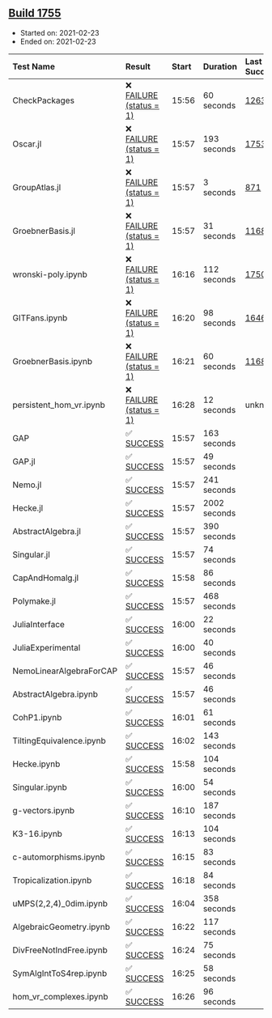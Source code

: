 ## [Build 1755](https://oscarci.mathematik.uni-kl.de/job/oscar-stable/1755/)

* Started on: 2021-02-23
* Ended on: 2021-02-23

| Test Name    | Result | Start | Duration | Last Success | First Failure |
|:-------------|:-------|:------|:---------|:-------------|:--------------|
| CheckPackages | ❌ [FAILURE (status = 1)](https://oscarci.mathematik.uni-kl.de/job/oscar-stable/1755/artifact/logs/build-1755/CheckPackages.log) | 15:56 | 60 seconds | [1263](https://oscarci.mathematik.uni-kl.de/job/oscar-stable/1263/) | [1264](https://oscarci.mathematik.uni-kl.de/job/oscar-stable/1264/) |
| Oscar.jl | ❌ [FAILURE (status = 1)](https://oscarci.mathematik.uni-kl.de/job/oscar-stable/1755/artifact/logs/build-1755/Oscar.jl.log) | 15:57 | 193 seconds | [1753](https://oscarci.mathematik.uni-kl.de/job/oscar-stable/1753/) | [1754](https://oscarci.mathematik.uni-kl.de/job/oscar-stable/1754/) |
| GroupAtlas.jl | ❌ [FAILURE (status = 1)](https://oscarci.mathematik.uni-kl.de/job/oscar-stable/1755/artifact/logs/build-1755/GroupAtlas.jl.log) | 15:57 | 3 seconds | [871](https://oscarci.mathematik.uni-kl.de/job/oscar-stable/871/) | [872](https://oscarci.mathematik.uni-kl.de/job/oscar-stable/872/) |
| GroebnerBasis.jl | ❌ [FAILURE (status = 1)](https://oscarci.mathematik.uni-kl.de/job/oscar-stable/1755/artifact/logs/build-1755/GroebnerBasis.jl.log) | 15:57 | 31 seconds | [1168](https://oscarci.mathematik.uni-kl.de/job/oscar-stable/1168/) | [1169](https://oscarci.mathematik.uni-kl.de/job/oscar-stable/1169/) |
| wronski-poly.ipynb | ❌ [FAILURE (status = 1)](https://oscarci.mathematik.uni-kl.de/job/oscar-stable/1755/artifact/logs/build-1755/wronski-poly.ipynb.log) | 16:16 | 112 seconds | [1750](https://oscarci.mathematik.uni-kl.de/job/oscar-stable/1750/) | [1751](https://oscarci.mathematik.uni-kl.de/job/oscar-stable/1751/) |
| GITFans.ipynb | ❌ [FAILURE (status = 1)](https://oscarci.mathematik.uni-kl.de/job/oscar-stable/1755/artifact/logs/build-1755/GITFans.ipynb.log) | 16:20 | 98 seconds | [1646](https://oscarci.mathematik.uni-kl.de/job/oscar-stable/1646/) | [1647](https://oscarci.mathematik.uni-kl.de/job/oscar-stable/1647/) |
| GroebnerBasis.ipynb | ❌ [FAILURE (status = 1)](https://oscarci.mathematik.uni-kl.de/job/oscar-stable/1755/artifact/logs/build-1755/GroebnerBasis.ipynb.log) | 16:21 | 60 seconds | [1168](https://oscarci.mathematik.uni-kl.de/job/oscar-stable/1168/) | [1169](https://oscarci.mathematik.uni-kl.de/job/oscar-stable/1169/) |
| persistent_hom_vr.ipynb | ❌ [FAILURE (status = 1)](https://oscarci.mathematik.uni-kl.de/job/oscar-stable/1755/artifact/logs/build-1755/persistent_hom_vr.ipynb.log) | 16:28 | 12 seconds | unknown | unknown |
| GAP | ✅ [SUCCESS](https://oscarci.mathematik.uni-kl.de/job/oscar-stable/1755/artifact/logs/build-1755/GAP.log) | 15:57 | 163 seconds |  |  |
| GAP.jl | ✅ [SUCCESS](https://oscarci.mathematik.uni-kl.de/job/oscar-stable/1755/artifact/logs/build-1755/GAP.jl.log) | 15:57 | 49 seconds |  |  |
| Nemo.jl | ✅ [SUCCESS](https://oscarci.mathematik.uni-kl.de/job/oscar-stable/1755/artifact/logs/build-1755/Nemo.jl.log) | 15:57 | 241 seconds |  |  |
| Hecke.jl | ✅ [SUCCESS](https://oscarci.mathematik.uni-kl.de/job/oscar-stable/1755/artifact/logs/build-1755/Hecke.jl.log) | 15:57 | 2002 seconds |  |  |
| AbstractAlgebra.jl | ✅ [SUCCESS](https://oscarci.mathematik.uni-kl.de/job/oscar-stable/1755/artifact/logs/build-1755/AbstractAlgebra.jl.log) | 15:57 | 390 seconds |  |  |
| Singular.jl | ✅ [SUCCESS](https://oscarci.mathematik.uni-kl.de/job/oscar-stable/1755/artifact/logs/build-1755/Singular.jl.log) | 15:57 | 74 seconds |  |  |
| CapAndHomalg.jl | ✅ [SUCCESS](https://oscarci.mathematik.uni-kl.de/job/oscar-stable/1755/artifact/logs/build-1755/CapAndHomalg.jl.log) | 15:58 | 86 seconds |  |  |
| Polymake.jl | ✅ [SUCCESS](https://oscarci.mathematik.uni-kl.de/job/oscar-stable/1755/artifact/logs/build-1755/Polymake.jl.log) | 15:57 | 468 seconds |  |  |
| JuliaInterface | ✅ [SUCCESS](https://oscarci.mathematik.uni-kl.de/job/oscar-stable/1755/artifact/logs/build-1755/JuliaInterface.log) | 16:00 | 22 seconds |  |  |
| JuliaExperimental | ✅ [SUCCESS](https://oscarci.mathematik.uni-kl.de/job/oscar-stable/1755/artifact/logs/build-1755/JuliaExperimental.log) | 16:00 | 40 seconds |  |  |
| NemoLinearAlgebraForCAP | ✅ [SUCCESS](https://oscarci.mathematik.uni-kl.de/job/oscar-stable/1755/artifact/logs/build-1755/NemoLinearAlgebraForCAP.log) | 15:57 | 46 seconds |  |  |
| AbstractAlgebra.ipynb | ✅ [SUCCESS](https://oscarci.mathematik.uni-kl.de/job/oscar-stable/1755/artifact/logs/build-1755/AbstractAlgebra.ipynb.log) | 15:57 | 46 seconds |  |  |
| CohP1.ipynb | ✅ [SUCCESS](https://oscarci.mathematik.uni-kl.de/job/oscar-stable/1755/artifact/logs/build-1755/CohP1.ipynb.log) | 16:01 | 61 seconds |  |  |
| TiltingEquivalence.ipynb | ✅ [SUCCESS](https://oscarci.mathematik.uni-kl.de/job/oscar-stable/1755/artifact/logs/build-1755/TiltingEquivalence.ipynb.log) | 16:02 | 143 seconds |  |  |
| Hecke.ipynb | ✅ [SUCCESS](https://oscarci.mathematik.uni-kl.de/job/oscar-stable/1755/artifact/logs/build-1755/Hecke.ipynb.log) | 15:58 | 104 seconds |  |  |
| Singular.ipynb | ✅ [SUCCESS](https://oscarci.mathematik.uni-kl.de/job/oscar-stable/1755/artifact/logs/build-1755/Singular.ipynb.log) | 16:00 | 54 seconds |  |  |
| g-vectors.ipynb | ✅ [SUCCESS](https://oscarci.mathematik.uni-kl.de/job/oscar-stable/1755/artifact/logs/build-1755/g-vectors.ipynb.log) | 16:10 | 187 seconds |  |  |
| K3-16.ipynb | ✅ [SUCCESS](https://oscarci.mathematik.uni-kl.de/job/oscar-stable/1755/artifact/logs/build-1755/K3-16.ipynb.log) | 16:13 | 104 seconds |  |  |
| c-automorphisms.ipynb | ✅ [SUCCESS](https://oscarci.mathematik.uni-kl.de/job/oscar-stable/1755/artifact/logs/build-1755/c-automorphisms.ipynb.log) | 16:15 | 83 seconds |  |  |
| Tropicalization.ipynb | ✅ [SUCCESS](https://oscarci.mathematik.uni-kl.de/job/oscar-stable/1755/artifact/logs/build-1755/Tropicalization.ipynb.log) | 16:18 | 84 seconds |  |  |
| uMPS(2,2,4)_0dim.ipynb | ✅ [SUCCESS](https://oscarci.mathematik.uni-kl.de/job/oscar-stable/1755/artifact/logs/build-1755/uMPS-2-2-4-_0dim.ipynb.log) | 16:04 | 358 seconds |  |  |
| AlgebraicGeometry.ipynb | ✅ [SUCCESS](https://oscarci.mathematik.uni-kl.de/job/oscar-stable/1755/artifact/logs/build-1755/AlgebraicGeometry.ipynb.log) | 16:22 | 117 seconds |  |  |
| DivFreeNotIndFree.ipynb | ✅ [SUCCESS](https://oscarci.mathematik.uni-kl.de/job/oscar-stable/1755/artifact/logs/build-1755/DivFreeNotIndFree.ipynb.log) | 16:24 | 75 seconds |  |  |
| SymAlgIntToS4rep.ipynb | ✅ [SUCCESS](https://oscarci.mathematik.uni-kl.de/job/oscar-stable/1755/artifact/logs/build-1755/SymAlgIntToS4rep.ipynb.log) | 16:25 | 58 seconds |  |  |
| hom_vr_complexes.ipynb | ✅ [SUCCESS](https://oscarci.mathematik.uni-kl.de/job/oscar-stable/1755/artifact/logs/build-1755/hom_vr_complexes.ipynb.log) | 16:26 | 96 seconds |  |  |
